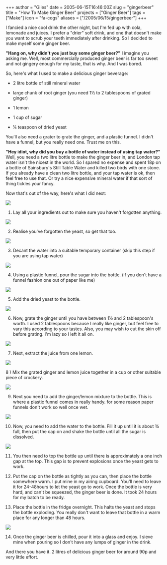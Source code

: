 +++
author = "Giles"
date = 2005-06-15T16:46:00Z
slug =  "gingerbeer"
title = "How To Make Ginger Beer"
projects = ["Ginger Beer"]
tags = ["Make"]
icon = "fa-cogs"
aliases = ["/2005/06/15/gingerbeer"]
+++

I fancied a nice cool drink the other night, but I'm fed up with cola, lemonade and juices.
I prefer a "drier" soft drink, and one that doesn't make you want to scrub your teeth
immediately after drinking. So I decided to make myself some ginger beer.

<!-- more -->

**"Hang on, why didn't you just buy some ginger beer?"** I imagine you asking me. Well, most  commercially produced ginger beer is far too sweet and not gingery enough for my taste,  that is why. And I was bored.

So, here's what I used to make a delicious ginger beverage:




  * 2 litre bottle of still mineral water


  * large chunk of root ginger (you need 1½ to 2 tablespoons of grated ginger)


  * 1 lemon


  * 1 cup of sugar


  * ¼ teaspoon of dried yeast


You'll also need a grater to grate the ginger, and a plastic funnel. I didn't have a funnel, but  you really need one. Trust me on this.

**"Hey idiot, why did you buy a bottle of water instead of using tap water?"** Well, you need  a two litre bottle to make the ginger beer in, and London tap water isn't the nicest in the  world. So I spared no expense and spent 18p on a bottle of Sainsbury's Still Table Water and  killed two birds with one stone. If you already have a clean two litre bottle, and your tap water  is ok, then feel free to use that. Or try a nice expensive mineral water if that sort of thing  tickles your fancy.

Now that's out of the way, here's what I did next:




![](http://www.vurt.co.uk/images/gingerbeer/ingredients1.jpg)




1) Lay all your ingredients out to make sure you haven't forgotten anything.




![](http://www.vurt.co.uk/images/gingerbeer/ingredients2.jpg)




2) Realise you've forgotten the yeast, so get that too.




![](http://www.vurt.co.uk/images/gingerbeer/decant.jpg)




3) Decant the water into a suitable temporary container (skip this step if you are using tap water)




![](http://www.vurt.co.uk/images/gingerbeer/funnel-sugar.jpg)




4) Using a plastic funnel, pour the sugar into the bottle. (if you don't have a funnel fashion one out of paper like me)




![](http://www.vurt.co.uk/images/gingerbeer/funnel-yeast.jpg)




5) Add the dried yeast to the bottle.




![](http://www.vurt.co.uk/images/gingerbeer/grating-ginger.jpg)




6) Now, grate the ginger until you have between 1½ and 2 tablespoon's worth. I used 2 tablespoons because I really like ginger, but feel free to vary this according to your tastes. Also, you may wish to cut the skin off before grating. I'm lazy so I left it all on.




![](http://www.vurt.co.uk/images/gingerbeer/juicing-lemon.jpg)




7) Next, extract the juice from one lemon.




![](http://www.vurt.co.uk/images/gingerbeer/lemon-ginger.jpg)




8 ) Mix the grated ginger and lemon juice together in a cup or other suitable piece of crockery.




![](http://www.vurt.co.uk/images/gingerbeer/filling-bottle1.jpg)




9) Next you need to add the ginger/lemon mixture to the bottle. This is where a plastic funnel comes in really handy. for some reason paper funnels don't work so well once wet.




![](http://www.vurt.co.uk/images/gingerbeer/filling-bottle-2.jpg)




10) Now, you need to add the water to the bottle. Fill it up until it is about ¾ full, then put the cap on and shake the bottle until all the sugar is dissolved.




![](http://www.vurt.co.uk/images/gingerbeer/full-bottle.jpg)




11) You then need to top the bottle up until there is approximately a one inch gap at the top. This gap is to prevent explosions once the yeast gets to work.




12) Put the cap on the bottle as tightly as you can, then place the bottle somewhere warm. I put mine in my airing cupboard. You'll need to leave it for 24-48hours to let the yeast go to work. Once the bottle is very hard, and can't be squeezed, the ginger beer is done. It took 24 hours for my batch to be ready.




13) Place the bottle in the fridge overnight. This halts the yeast and stops the bottle exploding. You really don't want to leave that bottle in a warm place for any longer than 48 hours.




![](http://www.vurt.co.uk/images/gingerbeer/finished-product.jpg)




14) Once the ginger beer is chilled, pour it into a glass and enjoy. I sieve mine when pouring so I don't have any lumps of ginger in the drink.


And there you have it. 2 litres of delicious ginger beer for around 90p and very little effort.
